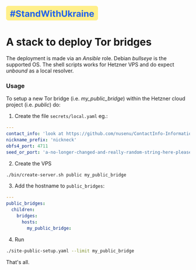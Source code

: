 [![StandWithUkraine](https://raw.githubusercontent.com/vshymanskyy/StandWithUkraine/main/badges/StandWithUkraine.svg)](https://github.com/vshymanskyy/StandWithUkraine/blob/main/docs/README.md)

# A stack to deploy Tor bridges
The deployment is made via an _Ansible_ role.
Debian _bullseye_ is the supported OS.
The shell scripts works for Hetzner VPS and do expect _unbound_ as a local resolver.

### Usage
To setup a new Tor bridge (i.e. *my_public_bridge*) within the Hetzner cloud project (i.e. _public_) do:
1. Create the file `secrets/local.yaml` eg.:

```yaml
---
contact_info: 'look at https://github.com/nusenu/ContactInfo-Information-Sharing-Specification'
nickname_prefix: 'nickneck'
obfs4_port: 4711
seed_or_port: 'a-no-longer-changed-and-really-random-string-here-please'
```
2. Create the VPS

```bash
./bin/create-server.sh public my_public_bridge
```
3. Add the hostname to `public_bridges`:

```yaml
---
public_bridges:
  children:
    bridges:
      hosts:
        my_public_bridge:
```
4. Run

```bash
./site-public-setup.yaml --limit my_public_bridge
```

That's all.
